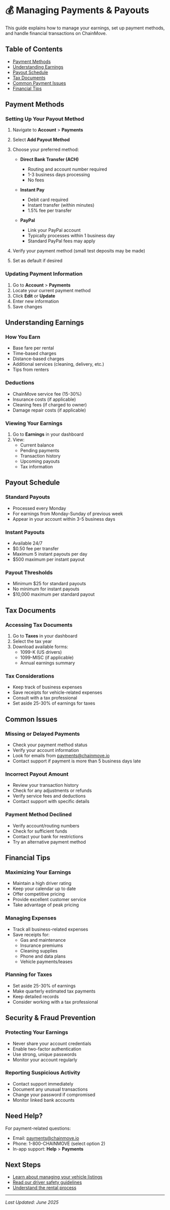 # 💰 Managing Payments & Payouts

This guide explains how to manage your earnings, set up payment methods, and handle financial transactions on ChainMove.

## Table of Contents
- [Payment Methods](#payment-methods)
- [Understanding Earnings](#understanding-earnings)
- [Payout Schedule](#payout-schedule)
- [Tax Documents](#tax-documents)
- [Common Payment Issues](#common-issues)
- [Financial Tips](#financial-tips)

## Payment Methods

### Setting Up Your Payout Method

1. Navigate to **Account** > **Payments**
2. Select **Add Payout Method**
3. Choose your preferred method:
   - **Direct Bank Transfer (ACH)**
     - Routing and account number required
     - 1-3 business days processing
     - No fees
   
   - **Instant Pay**
     - Debit card required
     - Instant transfer (within minutes)
     - 1.5% fee per transfer
   
   - **PayPal**
     - Link your PayPal account
     - Typically processes within 1 business day
     - Standard PayPal fees may apply

4. Verify your payment method (small test deposits may be made)
5. Set as default if desired

### Updating Payment Information

1. Go to **Account** > **Payments**
2. Locate your current payment method
3. Click **Edit** or **Update**
4. Enter new information
5. Save changes

## Understanding Earnings

### How You Earn
- Base fare per rental
- Time-based charges
- Distance-based charges
- Additional services (cleaning, delivery, etc.)
- Tips from renters

### Deductions
- ChainMove service fee (15-30%)
- Insurance costs (if applicable)
- Cleaning fees (if charged to owner)
- Damage repair costs (if applicable)

### Viewing Your Earnings
1. Go to **Earnings** in your dashboard
2. View:
   - Current balance
   - Pending payments
   - Transaction history
   - Upcoming payouts
   - Tax information

## Payout Schedule

### Standard Payouts
- Processed every Monday
- For earnings from Monday-Sunday of previous week
- Appear in your account within 3-5 business days

### Instant Payouts
- Available 24/7
- $0.50 fee per transfer
- Maximum 5 instant payouts per day
- $500 maximum per instant payout

### Payout Thresholds
- Minimum $25 for standard payouts
- No minimum for instant payouts
- $10,000 maximum per standard payout

## Tax Documents

### Accessing Tax Documents
1. Go to **Taxes** in your dashboard
2. Select the tax year
3. Download available forms:
   - 1099-K (US drivers)
   - 1099-MISC (if applicable)
   - Annual earnings summary

### Tax Considerations
- Keep track of business expenses
- Save receipts for vehicle-related expenses
- Consult with a tax professional
- Set aside 25-30% of earnings for taxes

## Common Issues

### Missing or Delayed Payments
- Check your payment method status
- Verify your account information
- Look for emails from payments@chainmove.io
- Contact support if payment is more than 5 business days late

### Incorrect Payout Amount
- Review your transaction history
- Check for any adjustments or refunds
- Verify service fees and deductions
- Contact support with specific details

### Payment Method Declined
- Verify account/routing numbers
- Check for sufficient funds
- Contact your bank for restrictions
- Try an alternative payment method

## Financial Tips

### Maximizing Your Earnings
- Maintain a high driver rating
- Keep your calendar up to date
- Offer competitive pricing
- Provide excellent customer service
- Take advantage of peak pricing

### Managing Expenses
- Track all business-related expenses
- Save receipts for:
  - Gas and maintenance
  - Insurance premiums
  - Cleaning supplies
  - Phone and data plans
  - Vehicle payments/leases

### Planning for Taxes
- Set aside 25-30% of earnings
- Make quarterly estimated tax payments
- Keep detailed records
- Consider working with a tax professional

## Security & Fraud Prevention

### Protecting Your Earnings
- Never share your account credentials
- Enable two-factor authentication
- Use strong, unique passwords
- Monitor your account regularly

### Reporting Suspicious Activity
- Contact support immediately
- Document any unusual transactions
- Change your password if compromised
- Monitor linked bank accounts

## Need Help?

For payment-related questions:
- Email: payments@chainmove.io
- Phone: 1-800-CHAINMOVE (select option 2)
- In-app support: **Help** > **Payments**

## Next Steps

- [Learn about managing your vehicle listings](./listing-vehicle.md)
- [Read our driver safety guidelines](../safety.md)
- [Understand the rental process](../rental-process.md)

---

*Last Updated: June 2025*
